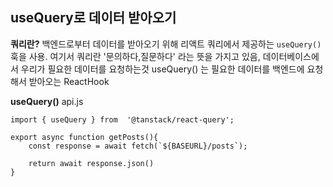 ## useQuery로 데이터 받아오기

**쿼리란?**
백엔드로부터 데이터를 받아오기  위해 리액트 쿼리에서 제공하는 `useQuery()`훅을 사용. 여기서 쿼리란 '문의하다,질문하다' 라는 뜻을 가지고 있음, 데이터베이스에서 우리가 필요한 데이터를 요청하는것
useQuery() 는 필요한 데이터를  백엔드에  요청해서 받아오는 ReactHook

**useQuery()**
api.js
```tsx
import { useQuery } from  '@tanstack/react-query';

export async function getPosts(){
	const response = await fetch(`${BASEURL}/posts`);
	
	return await response.json()
}

```